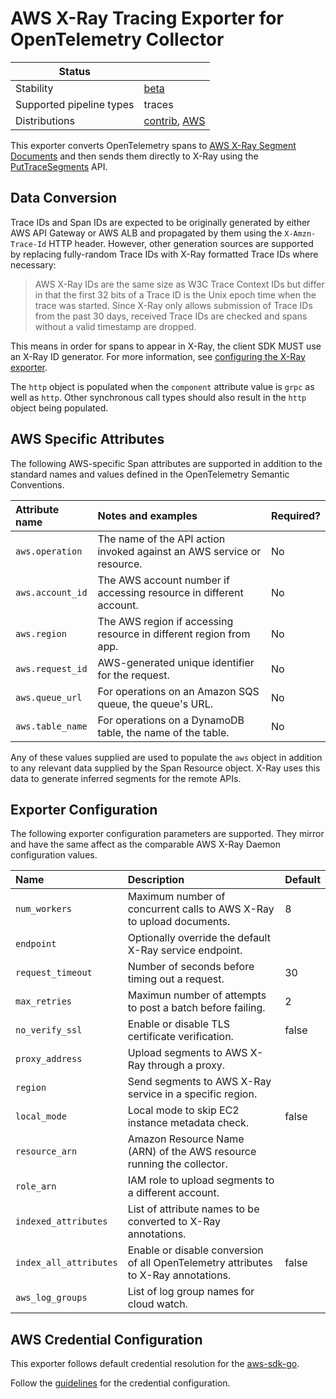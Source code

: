 # AWS X-Ray Tracing Exporter for OpenTelemetry Collector

| Status                   |                  |
| ------------------------ |------------------|
| Stability                | [beta]           |
| Supported pipeline types | traces           |
| Distributions            | [contrib], [AWS] |

This exporter converts OpenTelemetry spans to
[AWS X-Ray Segment Documents](https://docs.aws.amazon.com/xray/latest/devguide/xray-api-segmentdocuments.html)
and then sends them directly to X-Ray using the
[PutTraceSegments](https://docs.aws.amazon.com/xray/latest/api/API_PutTraceSegments.html) API.

## Data Conversion

Trace IDs and Span IDs are expected to be originally generated by either AWS API Gateway or AWS ALB and
propagated by them using the `X-Amzn-Trace-Id` HTTP header. However, other generation sources are
supported by replacing fully-random Trace IDs with X-Ray formatted Trace IDs where necessary:

> AWS X-Ray IDs are the same size as W3C Trace Context IDs but differ in that the first 32 bits of a Trace ID
> is the Unix epoch time when the trace was started. Since X-Ray only allows submission of Trace IDs from the
> past 30 days, received Trace IDs are checked and spans without a valid timestamp are dropped.

This means in order for spans to appear in X-Ray, the client SDK MUST use an X-Ray ID generator. For more
information, see
[configuring the X-Ray exporter](https://aws-otel.github.io/docs/getting-started/x-ray#configuring-the-aws-x-ray-exporter).

The `http` object is populated when the `component` attribute value is `grpc` as well as `http`. Other
synchronous call types should also result in the `http` object being populated.

## AWS Specific Attributes

The following AWS-specific Span attributes are supported in addition to the standard names and values
defined in the OpenTelemetry Semantic Conventions.

| Attribute name   | Notes and examples                                                     | Required? |
| :--------------- | :--------------------------------------------------------------------- | --------- |
| `aws.operation`  | The name of the API action invoked against an AWS service or resource. | No        |
| `aws.account_id` | The AWS account number if accessing resource in different account.     | No        |
| `aws.region`     | The AWS region if accessing resource in different region from app.     | No        |
| `aws.request_id` | AWS-generated unique identifier for the request.                       | No        |
| `aws.queue_url`  | For operations on an Amazon SQS queue, the queue's URL.                | No        |
| `aws.table_name` | For operations on a DynamoDB table, the name of the table.             | No        |

Any of these values supplied are used to populate the `aws` object in addition to any relevant data supplied
by the Span Resource object. X-Ray uses this data to generate inferred segments for the remote APIs.

## Exporter Configuration

The following exporter configuration parameters are supported. They mirror and have the same affect as the
comparable AWS X-Ray Daemon configuration values.

| Name                   | Description                                                                        | Default |
| :--------------------- | :--------------------------------------------------------------------------------- | ------- |
| `num_workers`          | Maximum number of concurrent calls to AWS X-Ray to upload documents.               | 8       |
| `endpoint`             | Optionally override the default X-Ray service endpoint.                            |         |
| `request_timeout`      | Number of seconds before timing out a request.                                     | 30      |
| `max_retries`          | Maximun number of attempts to post a batch before failing.                         | 2       |
| `no_verify_ssl`        | Enable or disable TLS certificate verification.                                    | false   |
| `proxy_address`        | Upload segments to AWS X-Ray through a proxy.                                      |         |
| `region`               | Send segments to AWS X-Ray service in a specific region.                           |         |
| `local_mode`           | Local mode to skip EC2 instance metadata check.                                    | false   |
| `resource_arn`         | Amazon Resource Name (ARN) of the AWS resource running the collector.              |         |
| `role_arn`             | IAM role to upload segments to a different account.                                |         |
| `indexed_attributes`   | List of attribute names to be converted to X-Ray annotations.                      |         |
| `index_all_attributes` | Enable or disable conversion of all OpenTelemetry attributes to X-Ray annotations. | false   |
| `aws_log_groups`       | List of log group names for cloud watch.                                           |         |

## AWS Credential Configuration

This exporter follows default credential resolution for the
[aws-sdk-go](https://docs.aws.amazon.com/sdk-for-go/api/index.html).

Follow the [guidelines](https://docs.aws.amazon.com/sdk-for-go/v1/developer-guide/configuring-sdk.html) for the
credential configuration.

[beta]:https://github.com/open-telemetry/opentelemetry-collector#beta
[contrib]:https://github.com/open-telemetry/opentelemetry-collector-releases/tree/main/distributions/otelcol-contrib
[AWS]:https://aws-otel.github.io/docs/getting-started/x-ray#configuring-the-aws-x-ray-exporter
